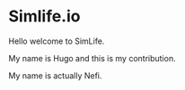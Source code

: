 # Simlife.io

Hello welcome to SimLife.

My name is Hugo and this is my contribution.

My name is actually Nefi.